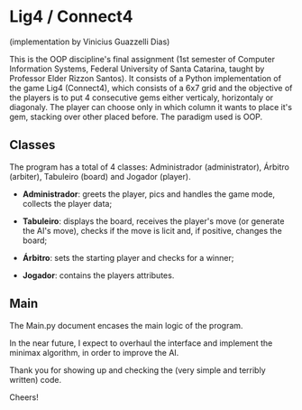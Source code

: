 # Lig4 / Connect4

(implementation by Vinicius Guazzelli Dias)

This is the OOP discipline's final assignment (1st semester of Computer Information Systems, Federal University of Santa Catarina, taught by Professor Elder Rizzon Santos).
It consists of a Python implementation of the game Lig4 (Connect4), which consists of a 6x7 grid and the objective of the players is to put 4 consecutive gems either verticaly, horizontaly or diagonaly.
The player can choose only in which column it wants to place it's gem, stacking over other placed before.
The paradigm used is OOP.

## Classes

The program has a total of 4 classes: Administrador (administrator), Árbitro (arbiter), Tabuleiro (board) and Jogador (player).


* **Administrador**: greets the player, pics and handles the game mode, collects the player data;

* **Tabuleiro**: displays the board, receives the player's move (or generate the AI's move), checks if the move is licit and, if positive, changes the board;

* **Árbitro**: sets the starting player and checks for a winner;

* **Jogador**: contains the players attributes.

## Main

The Main.py document encases the main logic of the program.



In the near future, I expect to overhaul the interface and implement the minimax algorithm, in order to improve the AI.

Thank you for showing up and checking the (very simple and terribly written) code.

Cheers!
